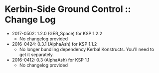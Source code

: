# Kerbin-Side Ground Control :: Change Log

* 2017-0502: 1.2.0 (GER_Space) for KSP 1.2.2
	+ No changelog provided
* 2016-0424: 0.3.1 (AlphaAsh) for KSP 1.1.2
	+ No longer bundling dependency Kerbal Konstructs. You'll need to get it separately.
* 2016-0412: 0.3 (AlphaAsh) for KSP 1.1
	+ No changelog provided
